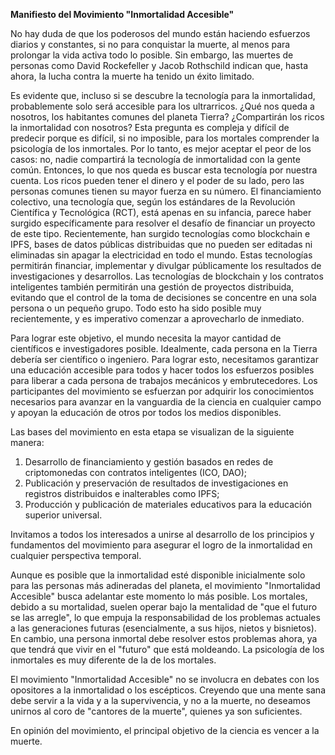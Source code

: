 **Manifiesto del Movimiento "Inmortalidad Accesible"**

No hay duda de que los poderosos del mundo están haciendo esfuerzos diarios y constantes, si no para conquistar la muerte, al menos para prolongar la vida activa todo lo posible. Sin embargo, las muertes de personas como David Rockefeller y Jacob Rothschild indican que, hasta ahora, la lucha contra la muerte ha tenido un éxito limitado.

Es evidente que, incluso si se descubre la tecnología para la inmortalidad, probablemente solo será accesible para los ultrarricos. ¿Qué nos queda a nosotros, los habitantes comunes del planeta Tierra? ¿Compartirán los ricos la inmortalidad con nosotros? Esta pregunta es compleja y difícil de predecir porque es difícil, si no imposible, para los mortales comprender la psicología de los inmortales. Por lo tanto, es mejor aceptar el peor de los casos: no, nadie compartirá la tecnología de inmortalidad con la gente común. Entonces, lo que nos queda es buscar esta tecnología por nuestra cuenta. Los ricos pueden tener el dinero y el poder de su lado, pero las personas comunes tienen su mayor fuerza en su número. El financiamiento colectivo, una tecnología que, según los estándares de la Revolución Científica y Tecnológica (RCT), está apenas en su infancia, parece haber surgido específicamente para resolver el desafío de financiar un proyecto de este tipo. Recientemente, han surgido tecnologías como blockchain e IPFS, bases de datos públicas distribuidas que no pueden ser editadas ni eliminadas sin apagar la electricidad en todo el mundo. Estas tecnologías permitirán financiar, implementar y divulgar públicamente los resultados de investigaciones y desarrollos. Las tecnologías de blockchain y los contratos inteligentes también permitirán una gestión de proyectos distribuida, evitando que el control de la toma de decisiones se concentre en una sola persona o un pequeño grupo. Todo esto ha sido posible muy recientemente, y es imperativo comenzar a aprovecharlo de inmediato.

Para lograr este objetivo, el mundo necesita la mayor cantidad de científicos e investigadores posible. Idealmente, cada persona en la Tierra debería ser científico o ingeniero. Para lograr esto, necesitamos garantizar una educación accesible para todos y hacer todos los esfuerzos posibles para liberar a cada persona de trabajos mecánicos y embrutecedores. Los participantes del movimiento se esfuerzan por adquirir los conocimientos necesarios para avanzar en la vanguardia de la ciencia en cualquier campo y apoyan la educación de otros por todos los medios disponibles.

Las bases del movimiento en esta etapa se visualizan de la siguiente manera:

1. Desarrollo de financiamiento y gestión basados en redes de criptomonedas con contratos inteligentes (ICO, DAO);
2. Publicación y preservación de resultados de investigaciones en registros distribuidos e inalterables como IPFS;
3. Producción y publicación de materiales educativos para la educación superior universal.

Invitamos a todos los interesados a unirse al desarrollo de los principios y fundamentos del movimiento para asegurar el logro de la inmortalidad en cualquier perspectiva temporal.

Aunque es posible que la inmortalidad esté disponible inicialmente solo para las personas más adineradas del planeta, el movimiento "Inmortalidad Accesible" busca adelantar este momento lo más posible. Los mortales, debido a su mortalidad, suelen operar bajo la mentalidad de "que el futuro se las arregle", lo que empuja la responsabilidad de los problemas actuales a las generaciones futuras (esencialmente, a sus hijos, nietos y bisnietos). En cambio, una persona inmortal debe resolver estos problemas ahora, ya que tendrá que vivir en el "futuro" que está moldeando. La psicología de los inmortales es muy diferente de la de los mortales.

El movimiento "Inmortalidad Accesible" no se involucra en debates con los opositores a la inmortalidad o los escépticos. Creyendo que una mente sana debe servir a la vida y a la supervivencia, y no a la muerte, no deseamos unirnos al coro de "cantores de la muerte", quienes ya son suficientes.

En opinión del movimiento, el principal objetivo de la ciencia es vencer a la muerte.
